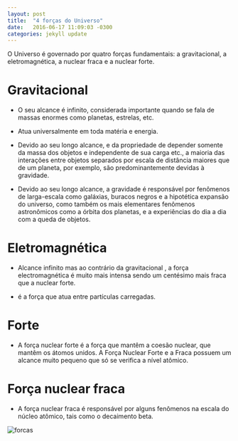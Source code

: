 ```yaml
---
layout: post
title:  "4 forças do Universo"
date:   2016-06-17 11:09:03 -0300
categories: jekyll update
---
```

 
O Universo é governado por quatro forças fundamentais: a gravitacional, a eletromagnética, a nuclear fraca e a nuclear forte.

# Gravitacional

- O seu alcance é infinito, considerada importante quando se fala de massas enormes como planetas, estrelas, etc.

- Atua universalmente em toda matéria e energia.

- Devido ao seu longo alcance, e da propriedade de depender somente da massa dos objetos e independente de sua carga etc., a maioria das interações entre objetos separados por escala de distância maiores que de um planeta, por exemplo, são predominantemente devidas à gravidade.

- Devido ao seu longo alcance, a gravidade é responsável por fenômenos de larga-escala como galáxias, buracos negros e a hipotética expansão do universo, como também os mais elementares fenômenos astronômicos como a órbita dos planetas, e a experiências do dia a dia com a queda de objetos.

# Eletromagnética

- Alcance infinito mas ao contrário da gravitacional , a força electromagnética  é muito mais intensa sendo um centésimo mais fraca que a nuclear forte.

- é a força que atua entre partículas carregadas.

# Forte

- A força nuclear forte é a força que mantêm a coesão nuclear, que mantêm os átomos unidos. A Força Nuclear Forte e a Fraca possuem um alcance muito pequeno que só se verifica a nível atômico. 

# Força nuclear fraca

- A força nuclear fraca é responsável por alguns fenômenos na escala do núcleo atômico, tais como o decaimento beta.

![forcas](http://4.bp.blogspot.com/-0zEwAURZPGM/U1VMwJL8-uI/AAAAAAAAGIs/gYe2sCbaWDI/s1600/4+For%C3%A7as+Fundamentais.jpg) 